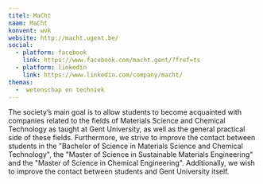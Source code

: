 ```yaml
---
titel: MaCht
naam: MaCht
konvent: wvk
website: http://macht.ugent.be/
social:
  - platform: facebook
    link: https://www.facebook.com/macht.gent/?fref=ts
  - platform: linkedin
    link: https://www.linkedin.com/company/macht/
themas:
  -  wetenschap en techniek
---
```


The society’s main goal is to allow students to become acquainted with companies related to the fields of Materials Science and Chemical Technology as taught at Gent University, as well as the general practical side of these fields. Furthermore, we strive to improve the contact between students in the "Bachelor of Science in Materials Science and Chemical Technology", the "Master of Science in Sustainable Materials Engineering" and the "Master of Science in Chemical Engineering". Additionally, we wish to improve the contact between students and Gent University itself.
